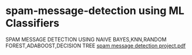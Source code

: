 # spam-message-detection using ML Classifiers

SPAM MESSAGE DETECTION USING NAIVE BAYES,KNN,RANDOM FOREST,ADABOOST,DECISION TREE
[spam message detection project.pdf](https://github.com/MounikaThatikond/spam-message-detection/files/6457409/spam.message.detection.project.pdf)


